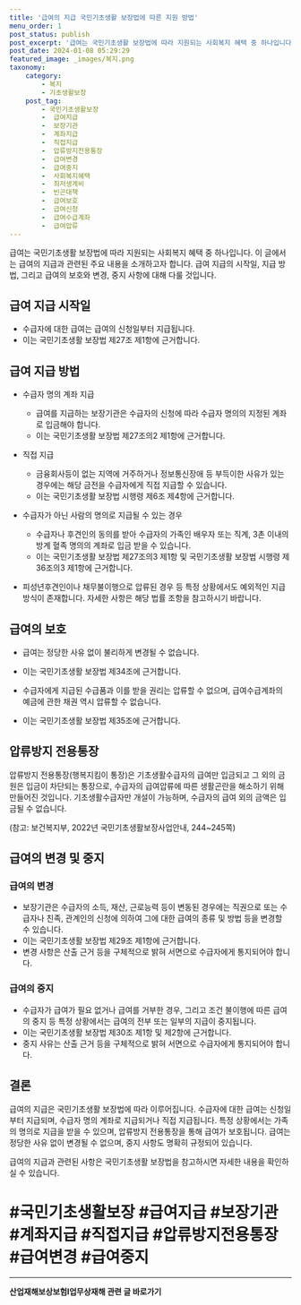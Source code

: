 ```yaml
---
title: '급여의 지급 국민기초생활 보장법에 따른 지원 방법'
menu_order: 1
post_status: publish
post_excerpt: '급여는 국민기초생활 보장법에 따라 지원되는 사회복지 혜택 중 하나입니다. 이 글에서는 급여의 지급과 관련된 주요 내용을 소개하고자 합니다. 급여 지급의 시작일, 지급 방법, 그리고 급여의 보호와 변경, 중지 사항에 대해 다룰 것입니다.'
post_date: 2024-01-08 05:29:29
featured_image: _images/복지.png
taxonomy:
    category:
        - 복지
        - 기초생활보장
    post_tag:
        - 국민기초생활보장
        -  급여지급
        -  보장기관
        -  계좌지급
        -  직접지급
        -  압류방지전용통장
        -  급여변경
        -  급여중지
        -  사회복지혜택
        -  최저생계비
        -  빈곤대책
        -  급여보호
        -  급여신청
        -  급여수급계좌
        -  급여압류
---
```



급여는 국민기초생활 보장법에 따라 지원되는 사회복지 혜택 중 하나입니다. 이 글에서는 급여의 지급과 관련된 주요 내용을 소개하고자 합니다. 급여 지급의 시작일, 지급 방법, 그리고 급여의 보호와 변경, 중지 사항에 대해 다룰 것입니다.

## 급여 지급 시작일

- 수급자에 대한 급여는 급여의 신청일부터 지급됩니다.
- 이는 국민기초생활 보장법 제27조 제1항에 근거합니다.

## 급여 지급 방법

- 수급자 명의 계좌 지급
  - 급여를 지급하는 보장기관은 수급자의 신청에 따라 수급자 명의의 지정된 계좌로 입금해야 합니다.
  - 이는 국민기초생활 보장법 제27조의2 제1항에 근거합니다.

- 직접 지급
  - 금융회사등이 없는 지역에 거주하거나 정보통신장애 등 부득이한 사유가 있는 경우에는 해당 금전을 수급자에게 직접 지급할 수 있습니다.
  - 이는 국민기초생활 보장법 시행령 제6조 제4항에 근거합니다.

- 수급자가 아닌 사람의 명의로 지급될 수 있는 경우
  - 수급자나 후견인의 동의를 받아 수급자의 가족인 배우자 또는 직계, 3촌 이내의 방계 혈족 명의의 계좌로 입금 받을 수 있습니다.
  - 이는 국민기초생활 보장법 제27조의3 제1항 및 국민기초생활 보장법 시행령 제36조의3 제1항에 근거합니다.

- 피성년후견인이나 채무불이행으로 압류된 경우 등 특정 상황에서도 예외적인 지급 방식이 존재합니다. 자세한 사항은 해당 법률 조항을 참고하시기 바랍니다.

## 급여의 보호

- 급여는 정당한 사유 없이 불리하게 변경될 수 없습니다.
- 이는 국민기초생활 보장법 제34조에 근거합니다.

- 수급자에게 지급된 수급품과 이를 받을 권리는 압류할 수 없으며, 급여수급계좌의 예금에 관한 채권 역시 압류할 수 없습니다.
- 이는 국민기초생활 보장법 제35조에 근거합니다.

## 압류방지 전용통장

압류방지 전용통장(행복지킴이 통장)은 기초생활수급자의 급여만 입금되고 그 외의 금원은 입금이 차단되는 통장으로, 수급자의 급여압류에 따른 생활곤란을 해소하기 위해 만들어진 것입니다. 기초생활수급자만 개설이 가능하며, 수급자의 급여 외의 금액은 입금될 수 없습니다.

(참고: 보건복지부, 2022년 국민기초생활보장사업안내, 244~245쪽)

## 급여의 변경 및 중지

### 급여의 변경

- 보장기관은 수급자의 소득, 재산, 근로능력 등이 변동된 경우에는 직권으로 또는 수급자나 친족, 관계인의 신청에 의하여 그에 대한 급여의 종류 및 방법 등을 변경할 수 있습니다.
- 이는 국민기초생활 보장법 제29조 제1항에 근거합니다.
- 변경 사항은 산출 근거 등을 구체적으로 밝혀 서면으로 수급자에게 통지되어야 합니다.

### 급여의 중지

- 수급자가 급여가 필요 없거나 급여를 거부한 경우, 그리고 조건 불이행에 따른 급여의 중지 등 특정 상황에서는 급여의 전부 또는 일부의 지급이 중지됩니다.
- 이는 국민기초생활 보장법 제30조 제1항 및 제2항에 근거합니다.
- 중지 사유는 산출 근거 등을 구체적으로 밝혀 서면으로 수급자에게 통지되어야 합니다.

## 결론

급여의 지급은 국민기초생활 보장법에 따라 이루어집니다. 수급자에 대한 급여는 신청일부터 지급되며, 수급자 명의 계좌로 지급되거나 직접 지급됩니다. 특정 상황에서는 가족의 명의로 지급을 받을 수 있으며, 압류방지 전용통장을 통해 급여가 보호됩니다. 급여는 정당한 사유 없이 변경될 수 없으며, 중지 사항도 명확히 규정되어 있습니다.

급여의 지급과 관련된 사항은 국민기초생활 보장법을 참고하시면 자세한 내용을 확인하실 수 있습니다.

#  #국민기초생활보장 #급여지급 #보장기관 #계좌지급 #직접지급 #압류방지전용통장 #급여변경 #급여중지
<!-- wp:separator -->
<hr class="wp-block-separator has-alpha-channel-opacity"/>
<!-- /wp:separator -->

<!-- wp:group {"backgroundColor":"base","layout":{"type":"constrained"}} -->
<div class="wp-block-group has-base-background-color has-background"><!-- wp:paragraph {"align":"center","fontSize":"medium"} -->
<p class="has-text-align-center has-large-font-size"><strong>산업재해보상보험Ⅰ업무상재해 관련 글 바로가기</strong></p>
<!-- /wp:paragraph -->


<!-- wp:latest-posts
{"categories":[{"id":10860,"count":19,"description":"","link":"https://uknowlaw.com/category/%ec%82%b0%ec%97%85%ec%9e%ac%ed%95%b4%eb%b3%b4%ec%83%81%eb%b3%b4%ed%97%98%e2%85%b0%ec%97%85%eb%ac%b4%ec%83%81%ec%9e%ac%ed%95%b4/","name":"산업재해보상보험Ⅰ업무상재해","slug":"산업재해보상보험Ⅰ업무상재해","taxonomy":"category","parent":0,"meta":[],"_links":{"self":[{"href":"https://uknowlaw.com/wp-json/wp/v2/categories/10860"}],"collection":[{"href":"https://uknowlaw.com/wp-json/wp/v2/categories"}],"about":[{"href":"https://uknowlaw.com/wp-json/wp/v2/taxonomies/category"}],"wp:post_type":[{"href":"https://uknowlaw.com/wp-json/wp/v2/posts?categories=10860"}],"curies":[{"name":"wp","href":"https://api.w.org/{rel}","templated":true}]}}],"postsToShow":100,"excerptLength":28,"postLayout":"grid","columns":2,"featuredImageAlign":"left","featuredImageSizeSlug":"large","fontSize":"small"} /--></div>
<!-- /wp:group -->